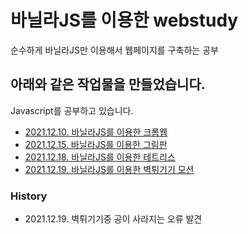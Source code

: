 # 바닐라JS를 이용한 webstudy

순수하게 바닐라JS만 이용해서 웹페이지를 구축하는 공부

## 아래와 같은 작업물을 만들었습니다.

Javascript를 공부하고 있습니다.

- [2021.12.10. 바닐라JS를 이용한 크롬웹](https://heyjin281129.github.io/webstudy/VanillaJS/VanillaJSCromeWeb/)
- [2021.12.15. 바닐라JS를 이용한 그림판](https://heyjin281129.github.io/webstudy/VanillaJS/VanillaJSPaintJS/index.html)
- [2021.12.18. 바닐라JS를 이용한 테트리스](https://heyjin281129.github.io/webstudy/VanillaJS/Tetris2/index.html)
- [2021.12.19. 바닐라JS를 이용한 벽튀기기 모션](https://heyjin281129.github.io/webstudy/VanillaJS/ball/index.html)

### History
- 2021.12.19. 벽튀기기중 공이 사라지는 오류 발견

